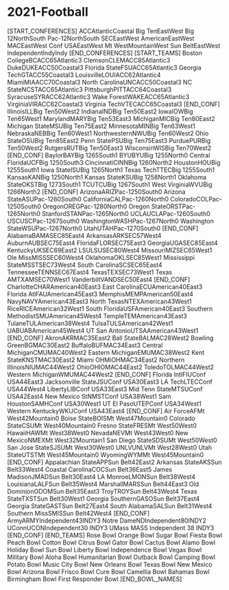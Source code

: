 # 2021-Football
[START_CONFERENCES]
ACCAtlanticCoastal
Big TenEastWest
Big 12NorthSouth
Pac-12NorthSouth
SECEastWest
AmericanEastWest
MACEastWest
Conf USAEastWest
Mt WestMountainWest
Sun BeltEastWest
IndependentIndyIndy
[END_CONFERENCES]
[START_TEAMS]
Boston CollegeBCACC65Atlantic3
ClemsonCLEMACC85Atlantic3
DukeDUKEACC50Coastal3
Florida StateFSUACC65Atlantic3
Georgia TechGTACC55Coastal3
LouisvilleLOUIACC62Atlantic4
MiamiMIAACC70Coastal3
North CarolinaUNCACC50Coastal3
NC StateNCSTACC65Atlantic3
PittsburghPITTACC64Coastal3
SyracuseSYRACC62Atlantic3
Wake ForestWAKEACC65Atlantic3
VirginiaVIRACC62Coastal3
Virginia TechVTECACC65Coastal3
[END_CONF]
IllinoisILLBig Ten50West2
IndianaINDBig Ten50East2
IowaIOWBig Ten65West1
MarylandMARYBig Ten53East3
MichiganMICBig Ten80East2
Michigan StateMSUBig Ten75East2
MinnesotaMINBig Ten63West1
NebraskaNEBBig Ten60West1
NorthwesternNWUBig Ten60West2
Ohio StateOSUBig Ten85East2
Penn StatePSUBig Ten75East3
PurduePURBig Ten50West2
RutgersRUTBig Ten50East3
WisconsinWISBig Ten70West2
[END_CONF]
BaylorBAYBig 1265South1
BYUBYUBig 1255North0
Central FloridaUCFBig 1250South3
CincinnatiCINNBig 1260North2
HoustonHOUBig 1255South1
Iowa StateISUBig 1265North1
Texas TechTTECBig 1255South1
KansasKANBig 1250North1
Kansas StateKSUBig 1258North1
Oklahoma StateOKSTBig 1273South1
TCUTCUBig 1267South1
West VirginiaWVUBig 1266North2
[END_CONF]
ArizonaARIZPac-1250South0
Arizona StateASUPac-1260South0
CaliforniaCALPac-1260North0
ColoradoCOLPac-1250South0
OregonOREGPac-1280North0
Oregon StateORSTPac-1265North0
StanfordSTANPac-1265North0
UCLAUCLAPac-1260South0
USCUSCPac-1267South0
WashingtonWASHPac-1267North0
Washington StateWSUPac-1267North0
UtahUTAHPac-1270South0
[END_CONF]
AlabamaBAMASEC85East4
ArkansasARKSEC57West4
AuburnAUBSEC75East4
FloridaFLORSEC75East3
GeorgiaUGASEC85East4
KentuckyUKSEC69East2
LSULSUSEC80West4
MissouriMIZSEC65West1
Ole MissMISSSEC60West4
OklahomaOKLSEC85West1
Mississippi StateMSSTSEC73West4
South CarolinaSCSEC65East4
TennesseeTENNSEC67East4
TexasTEXSEC73West1
Texas AMTXAMSEC70West1
VanderbiltVANDSEC50East4
[END_CONF]
CharlotteCHARAmerican40East3
East CarolinaECUAmerican40East3
Florida AtlFAUAmerican45East3
MemphisMEMPAmerican50East4
NavyNAVYAmerican43East3
North TexasNTEXAmerican43West1
RiceRICEAmerican32West1
South FloridaUSFAmerican40East3
Southern MethodistSMUAmerican45West4
TempleTEMAmerican43East3
TulaneTULAmerican38West4
TulsaTULSAmerican42West1
UABUABAmerican45West4
UT San AntonioUTSAAmerican43West1
[END_CONF]
AkronAKRMAC35East2
Ball StateBALMAC28West2
Bowling GreenBGMAC30East2
BuffaloBUFMAC34East3
Central MichiganCMUMAC40West2
Eastern MichiganEMUMAC38West2
Kent StateKNSTMAC30East2
Miami OHMiOHMAC34East2
Northern IllinoisNIUMAC44West2
OhioOHIOMAC44East2
ToledoTOLMAC44West2
Western MichiganWMUMAC44West2
[END_CONF]
Florida IntlFIUConf USA44East3
Jacksonville StateJSUConf USA30East3
LA TechLTECConf USA44West4
LibertyLIBConf USA33East3
Mid Tenn StateMTSUConf USA42East4
New Mexico StNMSTConf USA38West1
Sam HoustonSAMHConf USA30West1
UT El PasoUTEPConf USA34West1
Western KentuckyWKUConf USA43East4
[END_CONF]
Air ForceAFMt West42Mountain0
Boise StateBOISMt West47Mountain0
Colorado StateCSUMt West40Mountain0
Fresno StateFRESMt West50West0
HawaiiHAWMt West38West0
NevadaNEVMt West43West0
New MexicoNMEXMt West32Mountain1
San Diego StateSDSUMt West50West0
San Jose StateSJSUMt West30West0
UNLVUNLVMt West28West0
Utah StateUTSTMt West45Mountain0
WyomingWYMMt West45Mountain0
[END_CONF]
Appalachian StateAPPSun Belt42East2
Arkansas StateAKSSun Belt33West4
Coastal CarolinaCOCSun Belt36East5
James MadisonJMADSun Belt30East4
LA MonroeLMONSun Belt38West4
LouisianaLALFSun Belt35West4
MarshallMARSSun Belt44East3
Old DominionODOMSun Belt35East3
TroyTROYSun Belt43West4
Texas StateTXSTSun Belt30West1
Georgia SouthernGASOSun Belt37East4
Georgia StateGASTSun Belt27East4
South AlabamaSALSun Belt31West4
Southern MissSMISSun Belt42West4
[END_CONF]
ArmyARMYIndependent43INDY3
Notre DameNDIndependent80INDY2
UConnUCONIndependent30 INDY3
UMass MASS Independent 38 INDY3
[END_CONF]
[END_TEAMS]
Rose Bowl Orange Bowl Sugar Bowl Fiesta Bowl Peach Bowl Cotton Bowl Citrus Bowl Gator Bowl Cactus Bowl Alamo Bowl Holiday Bowl Sun Bowl Liberty Bowl Independence Bowl Vegas Bowl Military Bowl Aloha Bowl Humanitarian Bowl Outback Bowl Camping Bowl Potato Bowl Music City Bowl New Orleans Bowl Texas Bowl New Mexico Bowl Arizona Bowl Frisco Bowl Cure Bowl Camellia Bowl Bahamas Bowl Birmingham Bowl First Responder Bowl
[END_BOWL_NAMES]


